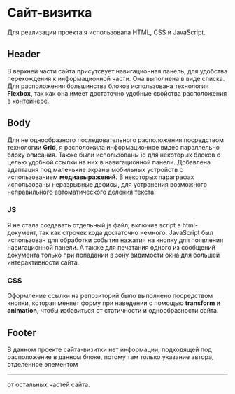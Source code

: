 # Сайт-визитка
Для реализации проекта я использовала HTML, CSS и JavaScript.
## Header
В верхней части сайта присутсвует навигационная панель, для удобства перехождения к информационной части. Она выполнена в виде списка.
Для расположения большинства блоков использована технология **Flexbox**, так как она имеет достаточно удобные свойства расположения в контейнере.
## Body
Для не однообразного последовательного расположения посредством технологии **Grid**, я расположила информационное видео параллельно блоку описания.
Также были использованы id для некоторых блоков с целью удобной ссылки на них в навигационной панели.
Добавлена адаптация под маленькие экраны мобильных устройств с использованием **медиавыражений**. В некоторых параграфах использованы неразрывные дефисы, для устранения возможного неправильного автоматического деления текста.
### JS
Я не стала создавать отдельный js файл, включив script в html-документ, так как строчек кода достаточно немного. JavaScript был использован для обработки события нажатия на кнопку для появления навигационной панели. А также для печатания одного из сообщений документа только при попадании в зону видимости окна для большей интерактивности сайта.
### CSS
Оформление ссылки на репозиторий было выполнено посредством кнопки, которая меняет форму при наведении с помощью **transform** и **animation**, чтобы избавиться от статичности и однообразности сайта.
## Footer
В данном проекте сайта-визитки нет информации, подходящей под расположение в данном блоке, потому там только указание автора, отделенное элементом <hr> от остальных частей сайта.
